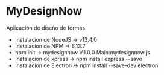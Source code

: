 # MyDesignNow
Aplicación de diseño de formas.

- Instalacion de NodeJS         ->  v13.4.0
- Instalacion de NPM            ->  6.13.7
- npm init                      ->  mydesignnow V.1.0.0 Main:mydesignnow.js
- Instalacion de xpress         ->  npm install express --save
- Instalacion de Electron       ->  npm install --save-dev electron
 